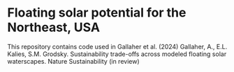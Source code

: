 # Floating solar potential for the Northeast, USA
This repository contains code used in Gallaher et al. (2024)
Gallaher, A., E.L. Kalies, S.M. Grodsky. Sustainability trade-offs across modeled floating solar waterscapes. Nature Sustainability (in review)
